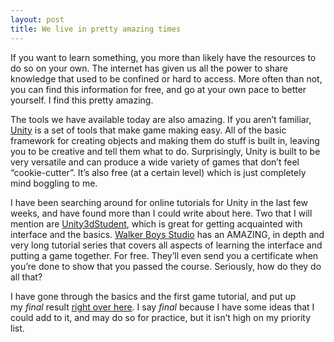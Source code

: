 ```yaml
---
layout: post
title: We live in pretty amazing times
---
```

<p>If you want to learn something, you more than likely have the resources to do so on your own. The internet has given us all the power to share knowledge that used to be confined or hard to access. More often than not, you can find this information for free, and go at your own pace to better yourself. I find this pretty amazing.</p>
<p>The tools we have available today are also amazing. If you aren&#8217;t familiar, <a href="http://unity3d.com" title="Unity">Unity</a> is a set of tools that make game making easy. All of the basic framework for creating objects and making them do stuff is built in, leaving you to be creative and tell them what to do. Surprisingly, Unity is built to be very versatile and can produce a wide variety of games that don&#8217;t feel &#8220;cookie-cutter&#8221;. It&#8217;s also free (at a certain level) which is just completely mind boggling to me.</p>
<p>I have been searching around for online tutorials for Unity in the last few weeks, and have found more than I could write about here. Two that I will mention are <a href="http://www.unity3dstudent.com" title="Unity3dStudent">Unity3dStudent</a>, which is great for getting acquainted with interface and the basics. <a href="http://walkerboystudio.com/html/unity_course_syllabus.html" title="Walker Boys Studio">Walker Boys Studio</a> has an AMAZING, in depth and very long tutorial series that covers all aspects of learning the interface and putting a game together. For free. They&#8217;ll even send you a certificate when you&#8217;re done to show that you passed the course. Seriously, how do they do all that?</p>
<p>I have gone through the basics and the first game tutorial, and put up my <em>final</em> result <a href="http://jonathanhirz.com/UnityWBProject1/" title="ClickGame">right over here</a>. I say <em>final</em> because I have some ideas that I could add to it, and may do so for practice, but it isn&#8217;t high on my priority list.</p>

